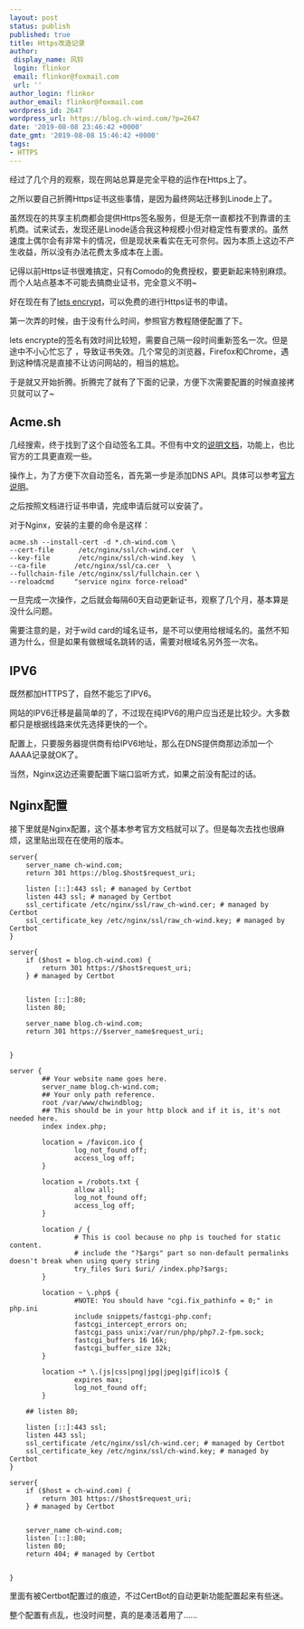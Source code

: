 ```yaml
---
layout: post
status: publish
published: true
title: Https改造记录
author:
 display_name: 风铃
 login: flinkor
 email: flinkor@foxmail.com
 url: ''
author_login: flinkor
author_email: flinkor@foxmail.com
wordpress_id: 2647
wordpress_url: https://blog.ch-wind.com/?p=2647
date: '2019-08-08 23:46:42 +0000'
date_gmt: '2019-08-08 15:46:42 +0000'
tags:
- HTTPS
---
```

经过了几个月的观察，现在网站总算是完全平稳的运作在Https上了。


之所以要自己折腾Https证书这些事情，是因为最终网站迁移到Linode上了。


虽然现在的共享主机商都会提供Https签名服务，但是无奈一直都找不到靠谱的主机商。试来试去，发现还是Linode适合我这种规模小但对稳定性有要求的。虽然速度上偶尔会有非常卡的情况，但是现状来看实在无可奈何。因为本质上这边不产生收益，所以没有办法花费太多成本在上面。


记得以前Https证书很难搞定，只有Comodo的免费授权，要更新起来特别麻烦。而个人站点基本不可能去搞商业证书，完全意义不明~


好在现在有了[lets encrypt](https://letsencrypt.org/)，可以免费的进行Https证书的申请。


第一次弄的时候，由于没有什么时间，参照官方教程随便配置了下。


lets encrypte的签名有效时间比较短，需要自己隔一段时间重新签名一次。但是途中不小心忙忘了 ，导致证书失效。几个常见的浏览器，Firefox和Chrome，遇到这种情况是直接不让访问网站的，相当的尴尬。


于是就又开始折腾。折腾完了就有了下面的记录，方便下次需要配置的时候直接拷贝就可以了~


## Acme.sh


几经搜索，终于找到了这个自动签名工具。不但有中文的[说明文档](https://github.com/Neilpang/acme.sh/wiki/%E8%AF%B4%E6%98%8E)，功能上，也比官方的工具更直观一些。


操作上，为了方便下次自动签名，首先第一步是添加DNS API。具体可以参考[官方说明](https://github.com/Neilpang/acme.sh/wiki/dnsapi)。


之后按照文档进行证书申请，完成申请后就可以安装了。


对于Nginx，安装的主要的命令是这样：



```
acme.sh --install-cert -d *.ch-wind.com \
--cert-file      /etc/nginx/ssl/ch-wind.cer  \
--key-file       /etc/nginx/ssl/ch-wind.key  \
--ca-file       /etc/nginx/ssl/ca.cer  \
--fullchain-file /etc/nginx/ssl/fullchain.cer \
--reloadcmd     "service nginx force-reload"

```

一旦完成一次操作，之后就会每隔60天自动更新证书，观察了几个月，基本算是没什么问题。


需要注意的是，对于wild card的域名证书，是不可以使用给根域名的。虽然不知道为什么，但是如果有做根域名跳转的话，需要对根域名另外签一次名。


## IPV6


既然都加HTTPS了，自然不能忘了IPV6。


网站的IPV6迁移是最简单的了，不过现在纯IPV6的用户应当还是比较少。大多数都只是根据线路来优先选择更快的一个。


配置上，只要服务器提供商有给IPV6地址，那么在DNS提供商那边添加一个AAAA记录就OK了。


当然，Nginx这边还需要配置下端口监听方式，如果之前没有配过的话。


## Nginx配置


接下里就是Nginx配置，这个基本参考官方文档就可以了。但是每次去找也很麻烦，这里贴出现在在使用的版本。



```
server{
    server_name ch-wind.com;
    return 301 https://blog.$host$request_uri;

    listen [::]:443 ssl; # managed by Certbot
    listen 443 ssl; # managed by Certbot
    ssl_certificate /etc/nginx/ssl/raw_ch-wind.cer; # managed by Certbot 
    ssl_certificate_key /etc/nginx/ssl/raw_ch-wind.key; # managed by Certbot
}

server{
    if ($host = blog.ch-wind.com) {
        return 301 https://$host$request_uri;
    } # managed by Certbot


    listen [::]:80;
    listen 80;

    server_name blog.ch-wind.com;
    return 301 https://$server_name$request_uri;


}

server {
        ## Your website name goes here.
        server_name blog.ch-wind.com;
        ## Your only path reference.
        root /var/www/chwindblog;
        ## This should be in your http block and if it is, it's not needed here.
        index index.php;

        location = /favicon.ico {
                log_not_found off;
                access_log off;
        }

        location = /robots.txt {
                allow all;
                log_not_found off;
                access_log off;
        }

        location / {
                # This is cool because no php is touched for static content.
                # include the "?$args" part so non-default permalinks doesn't break when using query string
                try_files $uri $uri/ /index.php?$args;
        }

        location ~ \.php$ {
                #NOTE: You should have "cgi.fix_pathinfo = 0;" in php.ini
                include snippets/fastcgi-php.conf;
                fastcgi_intercept_errors on;
                fastcgi_pass unix:/var/run/php/php7.2-fpm.sock;
                fastcgi_buffers 16 16k;
                fastcgi_buffer_size 32k;
        }

        location ~* \.(js|css|png|jpg|jpeg|gif|ico)$ {
                expires max;
                log_not_found off;
        }

    ## listen 80;

    listen [::]:443 ssl;
    listen 443 ssl;
    ssl_certificate /etc/nginx/ssl/ch-wind.cer; # managed by Certbot 
    ssl_certificate_key /etc/nginx/ssl/ch-wind.key; # managed by Certbot
}

server{
    if ($host = ch-wind.com) {
        return 301 https://$host$request_uri;
    } # managed by Certbot


    server_name ch-wind.com;
    listen [::]:80;
    listen 80;
    return 404; # managed by Certbot


}

```

里面有被Certbot配置过的痕迹，不过CertBot的自动更新功能配置起来有些迷。


整个配置有点乱，也没时间整，真的是凑活着用了……


